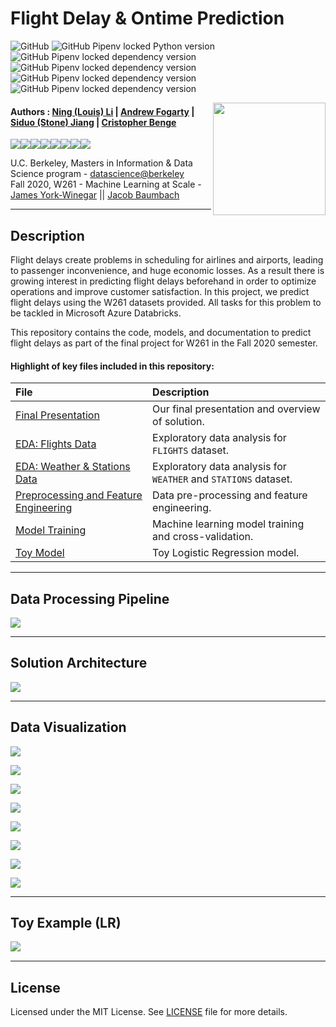 Flight Delay & Ontime Prediction
==========================================================

![GitHub](https://img.shields.io/github/license/cbenge509/flightsontime) ![GitHub Pipenv locked Python version](https://img.shields.io/github/pipenv/locked/python-version/cbenge509/flightsontime) ![GitHub Pipenv locked dependency version](https://img.shields.io/github/pipenv/locked/dependency-version/cbenge509/flightsontime/xgboost) ![GitHub Pipenv locked dependency version](https://img.shields.io/github/pipenv/locked/dependency-version/cbenge509/flightsontime/plotly) ![GitHub Pipenv locked dependency version](https://img.shields.io/github/pipenv/locked/dependency-version/cbenge509/flightsontime/seaborn) ![GitHub Pipenv locked dependency version](https://img.shields.io/github/pipenv/locked/dependency-version/cbenge509/flightsontime/tensorflow)

<img align="right" width="180" src="./images/ucb.png"/> 

#### Authors : [Ning (Louis) Li](https://www.linkedin.com/in/louisli/) | [Andrew Fogarty](https://www.linkedin.com/in/afogarty85/) | [Siduo (Stone) Jiang](https://www.linkedin.com/in/siduojiang/) | [Cristopher Benge](https://cbenge509.github.io/)

[![](https://sourcerer.io/fame/cbenge509/cbenge509/flightsontime/images/0)](https://sourcerer.io/fame/cbenge509/cbenge509/flightsontime/links/0)[![](https://sourcerer.io/fame/cbenge509/cbenge509/flightsontime/images/1)](https://sourcerer.io/fame/cbenge509/cbenge509/flightsontime/links/1)[![](https://sourcerer.io/fame/cbenge509/cbenge509/flightsontime/images/2)](https://sourcerer.io/fame/cbenge509/cbenge509/flightsontime/links/2)[![](https://sourcerer.io/fame/cbenge509/cbenge509/flightsontime/images/3)](https://sourcerer.io/fame/cbenge509/cbenge509/flightsontime/links/3)[![](https://sourcerer.io/fame/cbenge509/cbenge509/flightsontime/images/4)](https://sourcerer.io/fame/cbenge509/cbenge509/flightsontime/links/4)[![](https://sourcerer.io/fame/cbenge509/cbenge509/flightsontime/images/5)](https://sourcerer.io/fame/cbenge509/cbenge509/flightsontime/links/5)[![](https://sourcerer.io/fame/cbenge509/cbenge509/flightsontime/images/6)](https://sourcerer.io/fame/cbenge509/cbenge509/flightsontime/links/6)[![](https://sourcerer.io/fame/cbenge509/cbenge509/flightsontime/images/7)](https://sourcerer.io/fame/cbenge509/cbenge509/flightsontime/links/7)


U.C. Berkeley, Masters in Information & Data Science program - [datascience@berkeley](https://datascience.berkeley.edu/) <br>
Fall 2020, W261 - Machine Learning at Scale - [James York-Winegar](https://www.ischool.berkeley.edu/people/james-york-winegar) || [Jacob Baumbach](https://www.ischool.berkeley.edu/people/jacob-baumbach)

---

## Description

Flight delays create problems in scheduling for airlines and airports, leading to passenger inconvenience, and huge economic losses. As a result there is growing interest in predicting flight delays beforehand in order to optimize operations and improve customer satisfaction. In this project, we predict flight delays using the W261 datasets provided. All tasks for this problem to be tackled in Microsoft Azure Databricks.

This repository contains the code, models, and documentation to predict flight delays as part of the final project for W261 in the Fall 2020 semester.

#### Highlight of key files included in this repository:

  |File | Description |
  |:----|:------------|
  | [Final Presentation](/presentation/Delayed%20Flights%20Prediction%20-%20Final.pptx) | Our final presentation and overview of solution. |
  | [EDA: Flights Data](/notebooks/EDA%20-%20Flights.ipynb) | Exploratory data analysis for `FLIGHTS` dataset. |
  | [EDA: Weather & Stations Data](/notebooks/EDA%20-%20Weather.ipynb) | Exploratory data analysis for `WEATHER` and `STATIONS` dataset. |
  | [Preprocessing and Feature Engineering](/notebooks/Preprocessing%20and%20Feature%20Engineering.ipynb) | Data pre-processing and feature engineering. |
  | [Model Training](/notebooks/Model%20Development%20PySpark%20ML.ipynb) | Machine learning model training and cross-validation. |
  | [Toy Model](/scripts/toy_LR.py) | Toy Logistic Regression model. |


---

Data Processing Pipeline
-------------

<img src="./images/data_engineering.png" align="center"/>


---

Solution Architecture
-----------

<img src="./images/solution_architecture.png" align="center">

---

Data Visualization
-------------

<img src="./images/EDA_flight_volume_map.png" align="center"/><br>

<img src="./images/EDA_delays_by_airline.png" align="center"/><br>

<img src="./images/EDA_delay_prev_flight.png" align="center"/><br>

<img src="./images/EDA_annual_delayed_flights.png" align="center"/><br>

<img src="./images/EDA_delay_average_by_airline.png" align="center"/><br>

<img src="./images/EDA_correlation.png" align="center"/><br>

<img src="./images/EDA_ontime_flights.png" align="center"/><br>

<img src="./images/EDA_origin_delays.png" align="center"/><br>

---

Toy Example (LR)
---------------

<img src="./images/LR_toy_example.png" align="left"/><br>

---

License
-------
Licensed under the MIT License. See [LICENSE](LICENSE.txt) file for more details.
